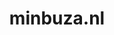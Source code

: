 ---
layout: post
title:  "minbuza.nl"
internal_url:  "/dutchgov/minbuza.nl.html"
categories: dutchgov
---